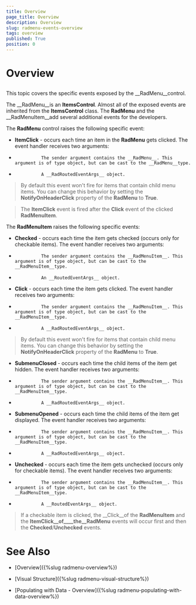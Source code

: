 ```yaml
---
title: Overview
page_title: Overview
description: Overview
slug: radmenu-events-overview
tags: overview
published: True
position: 0
---
```


# Overview



## 

This topic covers the specific events exposed by the __RadMenu__control.
        

The __RadMenu__is an __ItemsControl__. Almost all of the exposed events are inherited from the __ItemsControl__ class. The __RadMenu__ and the __RadMenuItem__add several additional events for the developers.
        

The __RadMenu__ control raises the following specific event:
        

* __ItemClick__ - occurs each time an item in the __RadMenu__ gets clicked. The event handler receives two arguments:
            

* 
                The sender argument contains the __RadMenu__. This argument is of type object, but can be cast to the __RadMenu__type.
              

* 
                A __RadRoutedEventArgs__ object.
              

>By default this event won't fire for items that contain child menu items. You can change this behavior by setting the __NotifyOnHeaderClick__ property of the __RadMenu__ to __True__.
          

>The __ItemClick__ event is fired after the __Click__ event of the clicked __RadMenuItem__.
          

The __RadMenuItem__ raises the following specific events:
        

* __Checked__ - occurs each time the item gets checked (occurs only for checkable items). The event handler receives two arguments:
            

* 
                The sender argument contains the __RadMenuItem__. This argument is of type object, but can be cast to the __RadMenuItem__type.
              

* 
                An __RoutedEventArgs__ object.
              

* __Click__ - occurs each time the item gets clicked. The event handler receives two arguments:
            

* 
                The sender argument contains the __RadMenuItem__. This argument is of type object, but can be cast to the __RadMenuItem__type.
              

* 
                A __RadRoutedEventArgs__ object.

                

>By default this event won't fire for items that contain child menu items. You can change this behavior by setting the __NotifyOnHeaderClick__ property of the __RadMenu__ to __True__.
                  

* __SubmenuClosed__ - occurs each time the child items of the item get hidden. The event handler receives two arguments:
            

* 
                The sender argument contains the __RadMenuItem__. This argument is of type object, but can be cast to the __RadMenuItem__type.
              

* 
                A __RadRoutedEventArgs__ object.
              

* __SubmenuOpened__ - occurs each time the child items of the item get displayed. The event handler receives two arguments:
            

* 
                The sender argument contains the __RadMenuItem__. This argument is of type object, but can be cast to the __RadMenuItem__type.
              

* 
                A __RadRoutedEventArgs__ object.
              

* __Unchecked__ - occurs each time the item gets unchecked (occurs only for checkable items). The event handler receives two arguments:
            

* 
                The sender argument contains the __RadMenuItem__. This argument is of type object, but can be cast to the __RadMenuItem__type.
              

* 
                A __RoutedEventArgs__ object.
              

>If a checkable item is clicked, the __Click__of the __RadMenuItem__ and the __ItemClick__of____the__RadMenu__ events will occur first and then the __Checked__/__Unchecked__ events.
          

# See Also

 * [Overview]({%slug radmenu-overview%})

 * [Visual Structure]({%slug radmenu-visual-structure%})

 * [Populating with Data - Overview]({%slug radmenu-populating-with-data-overview%})
